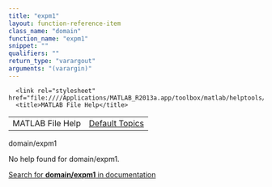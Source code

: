 ```yaml
---
title: "expm1"
layout: function-reference-item
class_name: "domain"
function_name: "expm1"
snippet: ""
qualifiers: ""
return_type: "varargout"
arguments: "(varargin)"
---
```


<html>
   <head>
      <meta http-equiv="Content-Type" content="text/html; charset=utf-8">
   
      <link rel="stylesheet" href="file:////Applications/MATLAB_R2013a.app/toolbox/matlab/helptools/private/helpwin.css">
      <title>MATLAB File Help</title>
   </head>
   <body>
      <!--Single-page help-->
      <table border="0" cellspacing="0" width="100%">
         <tr class="subheader">
            <td class="headertitle">MATLAB File Help</td>
            <td class="subheader-right"><a href="matlab:helpwin">Default Topics</a></td>
         </tr>
      </table>
      <div class="title">domain/expm1</div>
      <!--No help found-->
      <p>No help found for <span class="helptopic">domain/expm1</span>.
      </p>
      <p><a href="matlab:docsearch('domain/expm1')">
            Search for <b>domain/expm1</b> in documentation
            </a></p>
   </body>
</html>
